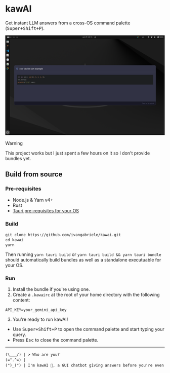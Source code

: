# kawAI

Get instant LLM answers from a cross-OS command palette (<kbd>Super+Shift+P</kbd>).


![Screenshot](docs/screenshot.png)


> [!WARNING]  
> This project works but I just spent a few hours on it so I don't provide bundles yet.

## Build from source

### Pre-requisites

- Node.js & Yarn v4+
- Rust
- [Tauri pre-requisites for your OS](https://v2.tauri.app/start/prerequisites/)

### Build

```
git clone https://github.com/ivangabriele/kawai.git
cd kawai
yarn
```

Then running `yarn tauri build` or `yarn tauri build && yarn tauri bundle`
should automatically build bundles as well as a standalone executuable for your OS.

### Run

1. Install the bundle if you're using one.
2. Create a `.kawairc` at the root of your home directory with the following content:
  ```
  API_KEY=your_gemini_api_key
  ```
3. You're ready to run kawAI!

- Use <kbd>Super+Shift+P</kbd> to open the command palette and start typing your query.
- Press <kbd>Esc</kbd> to close the command palette.

---

```txt
(\___/) | > Who are you?
(=^.^=) |
(")_(") | I'm kawAI 🐰, a GUI chatbot giving answers before you're even done typing.
```
